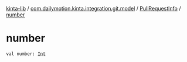 [kinta-lib](../../index.md) / [com.dailymotion.kinta.integration.git.model](../index.md) / [PullRequestInfo](index.md) / [number](./number.md)

# number

`val number: `[`Int`](https://kotlinlang.org/api/latest/jvm/stdlib/kotlin/-int/index.html)